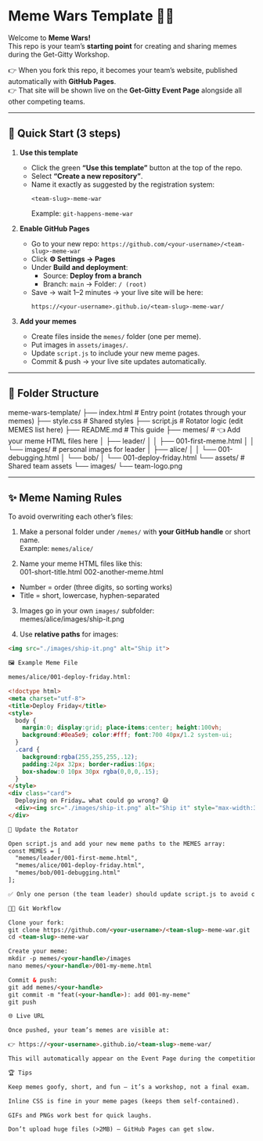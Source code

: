 # Meme Wars Template 🎨🔥

Welcome to **Meme Wars!**  
This repo is your team’s **starting point** for creating and sharing memes during the Get-Gitty Workshop.  

👉 When you fork this repo, it becomes your team’s website, published automatically with **GitHub Pages**.  
👉 That site will be shown live on the **Get-Gitty Event Page** alongside all other competing teams.  

---

## 🚀 Quick Start (3 steps)

1. **Use this template**  
   - Click the green **“Use this template”** button at the top of the repo.  
   - Select **“Create a new repository”**.  
   - Name it exactly as suggested by the registration system:  
     ```
     <team-slug>-meme-war
     ```
     Example: `git-happens-meme-war`

2. **Enable GitHub Pages**  
   - Go to your new repo: `https://github.com/<your-username>/<team-slug>-meme-war`  
   - Click **⚙️ Settings → Pages**  
   - Under **Build and deployment**:  
     - Source: **Deploy from a branch**  
     - Branch: `main` → Folder: `/ (root)`  
   - Save → wait 1–2 minutes → your live site will be here:  
     ```
     https://<your-username>.github.io/<team-slug>-meme-war/
     ```

3. **Add your memes**  
   - Create files inside the `memes/` folder (one per meme).  
   - Put images in `assets/images/`.  
   - Update `script.js` to include your new meme pages.  
   - Commit & push → your live site updates automatically.

---

## 📂 Folder Structure

meme-wars-template/
├── index.html # Entry point (rotates through your memes)
├── style.css # Shared styles
├── script.js # Rotator logic (edit MEMES list here)
├── README.md # This guide
├── memes/ # 👈 Add your meme HTML files here
│ ├── leader/
│ │ ├── 001-first-meme.html
│ │ └── images/ # personal images for leader
│ ├── alice/
│ │ └── 001-debugging.html
│ └── bob/
│ └── 001-deploy-friday.html
└── assets/ # Shared team assets
└── images/
└── team-logo.png


---

## ✨ Meme Naming Rules

To avoid overwriting each other’s files:

1. Make a personal folder under `/memes/` with **your GitHub handle** or short name.  
   Example: `memes/alice/`  

2. Name your meme HTML files like this:  
001-short-title.html
002-another-meme.html

- Number = order (three digits, so sorting works)  
- Title = short, lowercase, hyphen-separated  

3. Images go in your own `images/` subfolder:  
memes/alice/images/ship-it.png


4. Use **relative paths** for images:  
```html
<img src="./images/ship-it.png" alt="Ship it">

🖼 Example Meme File

memes/alice/001-deploy-friday.html:

<!doctype html>
<meta charset="utf-8">
<title>Deploy Friday</title>
<style>
  body {
    margin:0; display:grid; place-items:center; height:100vh;
    background:#0ea5e9; color:#fff; font:700 40px/1.2 system-ui;
  }
  .card {
    background:rgba(255,255,255,.12);
    padding:24px 32px; border-radius:16px;
    box-shadow:0 10px 30px rgba(0,0,0,.15);
  }
</style>
<div class="card">
  Deploying on Friday… what could go wrong? 😅
  <div><img src="./images/ship-it.png" alt="Ship it" style="max-width:320px;margin-top:12px"></div>
</div>

🔄 Update the Rotator

Open script.js and add your new meme paths to the MEMES array:
const MEMES = [
  "memes/leader/001-first-meme.html",
  "memes/alice/001-deploy-friday.html",
  "memes/bob/001-debugging.html"
];

✅ Only one person (the team leader) should update script.js to avoid conflicts. Everyone else just creates their own files.

👩‍💻 Git Workflow

Clone your fork:
git clone https://github.com/<your-username>/<team-slug>-meme-war.git
cd <team-slug>-meme-war

Create your meme:
mkdir -p memes/<your-handle>/images
nano memes/<your-handle>/001-my-meme.html

Commit & push:
git add memes/<your-handle>
git commit -m "feat(<your-handle>): add 001-my-meme"
git push

🌐 Live URL

Once pushed, your team’s memes are visible at:

👉 https://<your-username>.github.io/<team-slug>-meme-war/

This will automatically appear on the Event Page during the competition. 🎉

🏆 Tips

Keep memes goofy, short, and fun — it’s a workshop, not a final exam.

Inline CSS is fine in your meme pages (keeps them self-contained).

GIFs and PNGs work best for quick laughs.

Don’t upload huge files (>2MB) — GitHub Pages can get slow.
